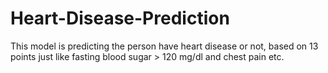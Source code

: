 # Heart-Disease-Prediction
This model is predicting the person have heart disease or not, based on 13 points just like fasting blood sugar > 120 mg/dl and chest pain etc.

